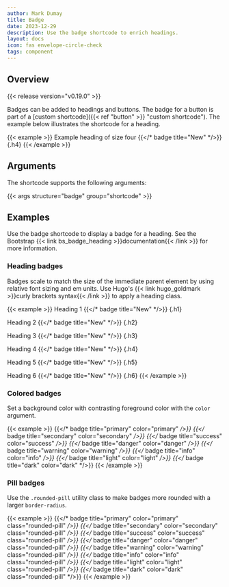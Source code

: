 ```yaml
---
author: Mark Dumay
title: Badge
date: 2023-12-29
description: Use the badge shortcode to enrich headings.
layout: docs
icon: fas envelope-circle-check
tags: component
---
```


## Overview

{{< release version="v0.19.0" >}}

Badges can be added to headings and buttons. The badge for a button is part of a [custom shortcode]({{< ref "button" >}} "custom shortcode"). The example below illustrates the shortcode for a heading.

<!-- markdownlint-disable MD037 -->
{{< example >}}
Example heading of size four {{</* badge title="New" */>}}
{.h4}
{{< /example >}}
<!-- markdownlint-enable MD037 -->

## Arguments

The shortcode supports the following arguments:

{{< args structure="badge" group="shortcode" >}}

## Examples

Use the badge shortcode to display a badge for a heading. See the Bootstrap {{< link bs_badge_heading >}}documentation{{< /link >}} for more information.

### Heading badges

Badges scale to match the size of the immediate parent element by using relative font sizing and em units. Use Hugo's {{< link hugo_goldmark >}}curly brackets syntax{{< /link >}} to apply a heading class.

<!-- markdownlint-disable MD037 -->
{{< example >}}
Heading 1 {{</* badge title="New" */>}}
{.h1}

Heading 2 {{</* badge title="New" */>}}
{.h2}

Heading 3 {{</* badge title="New" */>}}
{.h3}

Heading 4 {{</* badge title="New" */>}}
{.h4}

Heading 5 {{</* badge title="New" */>}}
{.h5}

Heading 6 {{</* badge title="New" */>}}
{.h6}
{{< /example >}}
<!-- markdownlint-enable MD037 -->

### Colored badges

Set a background color with contrasting foreground color with the `color` argument.

<!-- markdownlint-disable MD037 -->
{{< example >}}
{{</* badge title="primary" color="primary" */>}}
{{</* badge title="secondary" color="secondary" */>}}
{{</* badge title="success" color="success" */>}}
{{</* badge title="danger" color="danger" */>}}
{{</* badge title="warning" color="warning" */>}}
{{</* badge title="info" color="info" */>}}
{{</* badge title="light" color="light" */>}}
{{</* badge title="dark" color="dark" */>}}
{{< /example >}}
<!-- markdownlint-enable MD037 -->

### Pill badges

Use the `.rounded-pill` utility class to make badges more rounded with a larger `border-radius`.

<!-- markdownlint-disable MD037 -->
{{< example >}}
{{</* badge title="primary" color="primary" class="rounded-pill" */>}}
{{</* badge title="secondary" color="secondary" class="rounded-pill" */>}}
{{</* badge title="success" color="success" class="rounded-pill" */>}}
{{</* badge title="danger" color="danger" class="rounded-pill" */>}}
{{</* badge title="warning" color="warning" class="rounded-pill" */>}}
{{</* badge title="info" color="info" class="rounded-pill" */>}}
{{</* badge title="light" color="light" class="rounded-pill" */>}}
{{</* badge title="dark" color="dark" class="rounded-pill" */>}}
{{< /example >}}
<!-- markdownlint-enable MD037 -->
